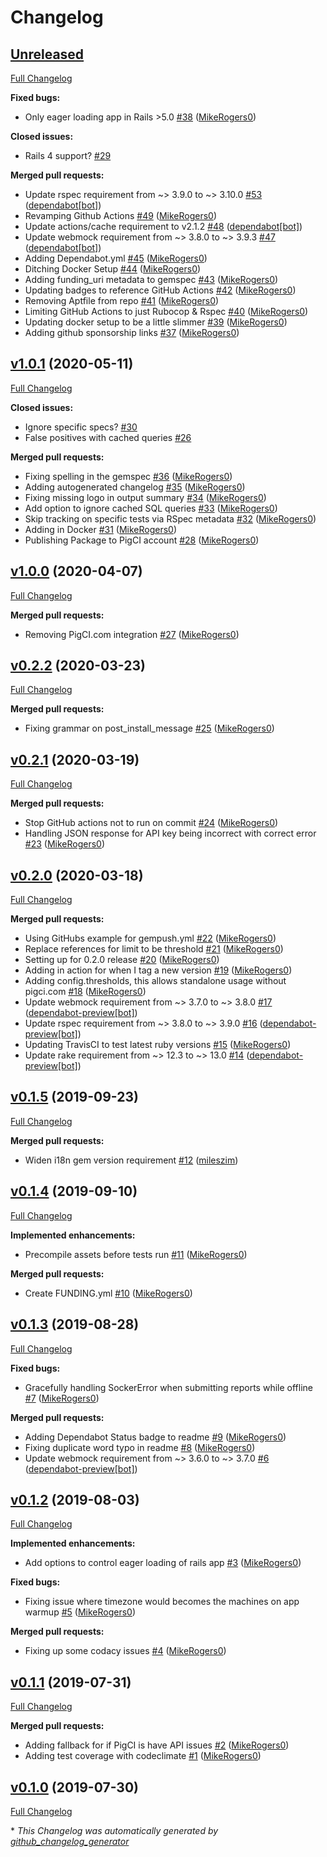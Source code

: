 # Changelog

## [Unreleased](https://github.com/PigCI/pig-ci-rails/tree/HEAD)

[Full Changelog](https://github.com/PigCI/pig-ci-rails/compare/v1.0.1...HEAD)

**Fixed bugs:**

- Only eager loading app in Rails \>5.0 [\#38](https://github.com/PigCI/pig-ci-rails/pull/38) ([MikeRogers0](https://github.com/MikeRogers0))

**Closed issues:**

- Rails 4 support? [\#29](https://github.com/PigCI/pig-ci-rails/issues/29)

**Merged pull requests:**

- Update rspec requirement from ~\> 3.9.0 to ~\> 3.10.0 [\#53](https://github.com/PigCI/pig-ci-rails/pull/53) ([dependabot[bot]](https://github.com/apps/dependabot))
- Revamping Github Actions [\#49](https://github.com/PigCI/pig-ci-rails/pull/49) ([MikeRogers0](https://github.com/MikeRogers0))
- Update actions/cache requirement to v2.1.2 [\#48](https://github.com/PigCI/pig-ci-rails/pull/48) ([dependabot[bot]](https://github.com/apps/dependabot))
- Update webmock requirement from ~\> 3.8.0 to ~\> 3.9.3 [\#47](https://github.com/PigCI/pig-ci-rails/pull/47) ([dependabot[bot]](https://github.com/apps/dependabot))
- Adding Dependabot.yml [\#45](https://github.com/PigCI/pig-ci-rails/pull/45) ([MikeRogers0](https://github.com/MikeRogers0))
- Ditching Docker Setup [\#44](https://github.com/PigCI/pig-ci-rails/pull/44) ([MikeRogers0](https://github.com/MikeRogers0))
- Adding funding\_uri metadata to gemspec [\#43](https://github.com/PigCI/pig-ci-rails/pull/43) ([MikeRogers0](https://github.com/MikeRogers0))
- Updating badges to reference GitHub Actions [\#42](https://github.com/PigCI/pig-ci-rails/pull/42) ([MikeRogers0](https://github.com/MikeRogers0))
- Removing Aptfile from repo [\#41](https://github.com/PigCI/pig-ci-rails/pull/41) ([MikeRogers0](https://github.com/MikeRogers0))
- Limiting GitHub Actions to just Rubocop & Rspec [\#40](https://github.com/PigCI/pig-ci-rails/pull/40) ([MikeRogers0](https://github.com/MikeRogers0))
- Updating docker setup to be a little slimmer [\#39](https://github.com/PigCI/pig-ci-rails/pull/39) ([MikeRogers0](https://github.com/MikeRogers0))
- Adding github sponsorship links [\#37](https://github.com/PigCI/pig-ci-rails/pull/37) ([MikeRogers0](https://github.com/MikeRogers0))

## [v1.0.1](https://github.com/PigCI/pig-ci-rails/tree/v1.0.1) (2020-05-11)

[Full Changelog](https://github.com/PigCI/pig-ci-rails/compare/v1.0.0...v1.0.1)

**Closed issues:**

- Ignore specific specs? [\#30](https://github.com/PigCI/pig-ci-rails/issues/30)
- False positives with cached queries  [\#26](https://github.com/PigCI/pig-ci-rails/issues/26)

**Merged pull requests:**

- Fixing spelling in the gemspec [\#36](https://github.com/PigCI/pig-ci-rails/pull/36) ([MikeRogers0](https://github.com/MikeRogers0))
- Adding autogenerated changelog [\#35](https://github.com/PigCI/pig-ci-rails/pull/35) ([MikeRogers0](https://github.com/MikeRogers0))
- Fixing missing logo in output summary [\#34](https://github.com/PigCI/pig-ci-rails/pull/34) ([MikeRogers0](https://github.com/MikeRogers0))
- Add option to ignore cached SQL queries [\#33](https://github.com/PigCI/pig-ci-rails/pull/33) ([MikeRogers0](https://github.com/MikeRogers0))
- Skip tracking on specific tests via RSpec metadata [\#32](https://github.com/PigCI/pig-ci-rails/pull/32) ([MikeRogers0](https://github.com/MikeRogers0))
- Adding in Docker [\#31](https://github.com/PigCI/pig-ci-rails/pull/31) ([MikeRogers0](https://github.com/MikeRogers0))
- Publishing Package to PigCI account [\#28](https://github.com/PigCI/pig-ci-rails/pull/28) ([MikeRogers0](https://github.com/MikeRogers0))

## [v1.0.0](https://github.com/PigCI/pig-ci-rails/tree/v1.0.0) (2020-04-07)

[Full Changelog](https://github.com/PigCI/pig-ci-rails/compare/v0.2.2...v1.0.0)

**Merged pull requests:**

- Removing PigCI.com integration [\#27](https://github.com/PigCI/pig-ci-rails/pull/27) ([MikeRogers0](https://github.com/MikeRogers0))

## [v0.2.2](https://github.com/PigCI/pig-ci-rails/tree/v0.2.2) (2020-03-23)

[Full Changelog](https://github.com/PigCI/pig-ci-rails/compare/v0.2.1...v0.2.2)

**Merged pull requests:**

- Fixing grammar on post\_install\_message [\#25](https://github.com/PigCI/pig-ci-rails/pull/25) ([MikeRogers0](https://github.com/MikeRogers0))

## [v0.2.1](https://github.com/PigCI/pig-ci-rails/tree/v0.2.1) (2020-03-19)

[Full Changelog](https://github.com/PigCI/pig-ci-rails/compare/v0.2.0...v0.2.1)

**Merged pull requests:**

- Stop GitHub actions not to run on commit [\#24](https://github.com/PigCI/pig-ci-rails/pull/24) ([MikeRogers0](https://github.com/MikeRogers0))
- Handling JSON response for API key being incorrect with correct error [\#23](https://github.com/PigCI/pig-ci-rails/pull/23) ([MikeRogers0](https://github.com/MikeRogers0))

## [v0.2.0](https://github.com/PigCI/pig-ci-rails/tree/v0.2.0) (2020-03-18)

[Full Changelog](https://github.com/PigCI/pig-ci-rails/compare/v0.1.5...v0.2.0)

**Merged pull requests:**

- Using GitHubs example for gempush.yml [\#22](https://github.com/PigCI/pig-ci-rails/pull/22) ([MikeRogers0](https://github.com/MikeRogers0))
- Replace references for limit to be threshold [\#21](https://github.com/PigCI/pig-ci-rails/pull/21) ([MikeRogers0](https://github.com/MikeRogers0))
- Setting up for 0.2.0 release [\#20](https://github.com/PigCI/pig-ci-rails/pull/20) ([MikeRogers0](https://github.com/MikeRogers0))
- Adding in action for when I tag a new version [\#19](https://github.com/PigCI/pig-ci-rails/pull/19) ([MikeRogers0](https://github.com/MikeRogers0))
- Adding config.thresholds, this allows standalone usage without pigci.com [\#18](https://github.com/PigCI/pig-ci-rails/pull/18) ([MikeRogers0](https://github.com/MikeRogers0))
- Update webmock requirement from ~\> 3.7.0 to ~\> 3.8.0 [\#17](https://github.com/PigCI/pig-ci-rails/pull/17) ([dependabot-preview[bot]](https://github.com/apps/dependabot-preview))
- Update rspec requirement from ~\> 3.8.0 to ~\> 3.9.0 [\#16](https://github.com/PigCI/pig-ci-rails/pull/16) ([dependabot-preview[bot]](https://github.com/apps/dependabot-preview))
- Updating TravisCI to test latest ruby versions [\#15](https://github.com/PigCI/pig-ci-rails/pull/15) ([MikeRogers0](https://github.com/MikeRogers0))
- Update rake requirement from ~\> 12.3 to ~\> 13.0 [\#14](https://github.com/PigCI/pig-ci-rails/pull/14) ([dependabot-preview[bot]](https://github.com/apps/dependabot-preview))

## [v0.1.5](https://github.com/PigCI/pig-ci-rails/tree/v0.1.5) (2019-09-23)

[Full Changelog](https://github.com/PigCI/pig-ci-rails/compare/v0.1.4...v0.1.5)

**Merged pull requests:**

- Widen i18n gem version requirement [\#12](https://github.com/PigCI/pig-ci-rails/pull/12) ([mileszim](https://github.com/mileszim))

## [v0.1.4](https://github.com/PigCI/pig-ci-rails/tree/v0.1.4) (2019-09-10)

[Full Changelog](https://github.com/PigCI/pig-ci-rails/compare/v0.1.3...v0.1.4)

**Implemented enhancements:**

- Precompile assets before tests run [\#11](https://github.com/PigCI/pig-ci-rails/pull/11) ([MikeRogers0](https://github.com/MikeRogers0))

**Merged pull requests:**

- Create FUNDING.yml [\#10](https://github.com/PigCI/pig-ci-rails/pull/10) ([MikeRogers0](https://github.com/MikeRogers0))

## [v0.1.3](https://github.com/PigCI/pig-ci-rails/tree/v0.1.3) (2019-08-28)

[Full Changelog](https://github.com/PigCI/pig-ci-rails/compare/v0.1.2...v0.1.3)

**Fixed bugs:**

- Gracefully handling SockerError when submitting reports while offline [\#7](https://github.com/PigCI/pig-ci-rails/pull/7) ([MikeRogers0](https://github.com/MikeRogers0))

**Merged pull requests:**

- Adding Dependabot Status badge to readme [\#9](https://github.com/PigCI/pig-ci-rails/pull/9) ([MikeRogers0](https://github.com/MikeRogers0))
- Fixing duplicate word typo in readme [\#8](https://github.com/PigCI/pig-ci-rails/pull/8) ([MikeRogers0](https://github.com/MikeRogers0))
- Update webmock requirement from ~\> 3.6.0 to ~\> 3.7.0 [\#6](https://github.com/PigCI/pig-ci-rails/pull/6) ([dependabot-preview[bot]](https://github.com/apps/dependabot-preview))

## [v0.1.2](https://github.com/PigCI/pig-ci-rails/tree/v0.1.2) (2019-08-03)

[Full Changelog](https://github.com/PigCI/pig-ci-rails/compare/v0.1.1...v0.1.2)

**Implemented enhancements:**

- Add options to control eager loading of rails app [\#3](https://github.com/PigCI/pig-ci-rails/pull/3) ([MikeRogers0](https://github.com/MikeRogers0))

**Fixed bugs:**

- Fixing issue where timezone would becomes the machines on app warmup [\#5](https://github.com/PigCI/pig-ci-rails/pull/5) ([MikeRogers0](https://github.com/MikeRogers0))

**Merged pull requests:**

- Fixing up some codacy issues [\#4](https://github.com/PigCI/pig-ci-rails/pull/4) ([MikeRogers0](https://github.com/MikeRogers0))

## [v0.1.1](https://github.com/PigCI/pig-ci-rails/tree/v0.1.1) (2019-07-31)

[Full Changelog](https://github.com/PigCI/pig-ci-rails/compare/v0.1.0...v0.1.1)

**Merged pull requests:**

- Adding fallback for if PigCI is have API issues [\#2](https://github.com/PigCI/pig-ci-rails/pull/2) ([MikeRogers0](https://github.com/MikeRogers0))
- Adding test coverage with codeclimate [\#1](https://github.com/PigCI/pig-ci-rails/pull/1) ([MikeRogers0](https://github.com/MikeRogers0))

## [v0.1.0](https://github.com/PigCI/pig-ci-rails/tree/v0.1.0) (2019-07-30)

[Full Changelog](https://github.com/PigCI/pig-ci-rails/compare/26699470a370a1ff576f820a0742be5f332561be...v0.1.0)



\* *This Changelog was automatically generated by [github_changelog_generator](https://github.com/github-changelog-generator/github-changelog-generator)*

